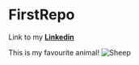 # FirstRepo
Link to my [**Linkedin**](https://www.linkedin.com/in/hannah-linnea-winter-62a63822b/)

This is my favourite animal!
![Sheep](https://animalhealthaustralia.com.au/wp-content/uploads/2021/03/shutterstock_112282007-1024x681.jpg)

